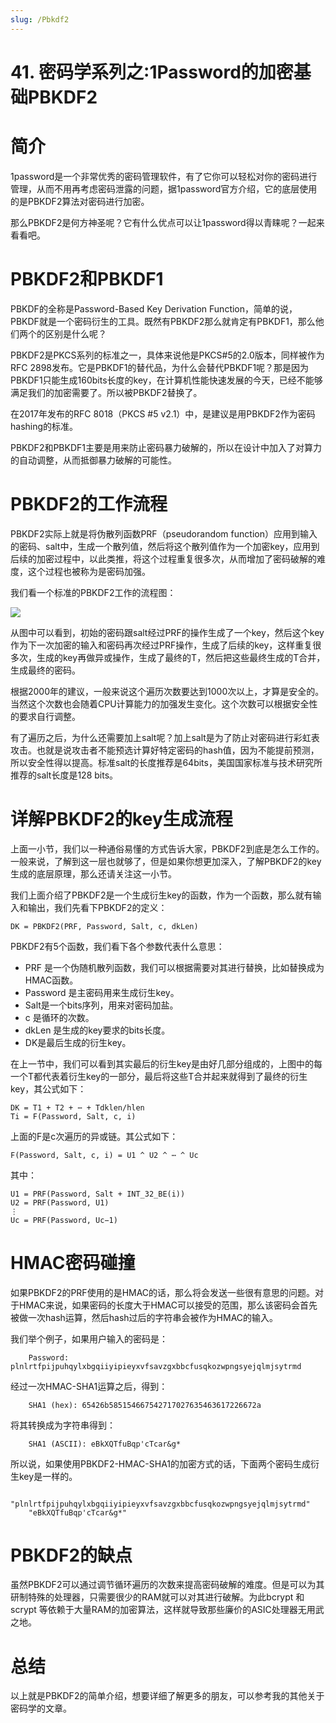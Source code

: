 ```yaml
---
slug: /Pbkdf2
---
```


# 41. 密码学系列之:1Password的加密基础PBKDF2



# 简介

1password是一个非常优秀的密码管理软件，有了它你可以轻松对你的密码进行管理，从而不用再考虑密码泄露的问题，据1password官方介绍，它的底层使用的是PBKDF2算法对密码进行加密。

那么PBKDF2是何方神圣呢？它有什么优点可以让1password得以青睐呢？一起来看看吧。

# PBKDF2和PBKDF1

PBKDF的全称是Password-Based Key Derivation Function，简单的说，PBKDF就是一个密码衍生的工具。既然有PBKDF2那么就肯定有PBKDF1，那么他们两个的区别是什么呢？

PBKDF2是PKCS系列的标准之一，具体来说他是PKCS#5的2.0版本，同样被作为RFC 2898发布。它是PBKDF1的替代品，为什么会替代PBKDF1呢？那是因为PBKDF1只能生成160bits长度的key，在计算机性能快速发展的今天，已经不能够满足我们的加密需要了。所以被PBKDF2替换了。

在2017年发布的RFC 8018（PKCS #5 v2.1）中，是建议是用PBKDF2作为密码hashing的标准。

PBKDF2和PBKDF1主要是用来防止密码暴力破解的，所以在设计中加入了对算力的自动调整，从而抵御暴力破解的可能性。

# PBKDF2的工作流程

PBKDF2实际上就是将伪散列函数PRF（pseudorandom function）应用到输入的密码、salt中，生成一个散列值，然后将这个散列值作为一个加密key，应用到后续的加密过程中，以此类推，将这个过程重复很多次，从而增加了密码破解的难度，这个过程也被称为是密码加强。

我们看一个标准的PBKDF2工作的流程图：

![](https://img-blog.csdnimg.cn/88e5f33cb69041ca92d8c50416e1aa91.png)

从图中可以看到，初始的密码跟salt经过PRF的操作生成了一个key，然后这个key作为下一次加密的输入和密码再次经过PRF操作，生成了后续的key，这样重复很多次，生成的key再做异或操作，生成了最终的T，然后把这些最终生成的T合并，生成最终的密码。

根据2000年的建议，一般来说这个遍历次数要达到1000次以上，才算是安全的。当然这个次数也会随着CPU计算能力的加强发生变化。这个次数可以根据安全性的要求自行调整。

有了遍历之后，为什么还需要加上salt呢？加上salt是为了防止对密码进行彩虹表攻击。也就是说攻击者不能预选计算好特定密码的hash值，因为不能提前预测，所以安全性得以提高。标准salt的长度推荐是64bits，美国国家标准与技术研究所推荐的salt长度是128 bits。 

# 详解PBKDF2的key生成流程

上面一小节，我们以一种通俗易懂的方式告诉大家，PBKDF2到底是怎么工作的。一般来说，了解到这一层也就够了，但是如果你想更加深入，了解PBKDF2的key生成的底层原理，那么还请关注这一小节。

我们上面介绍了PBKDF2是一个生成衍生key的函数，作为一个函数，那么就有输入和输出，我们先看下PBKDF2的定义：

```
DK = PBKDF2(PRF, Password, Salt, c, dkLen)

```

PBKDF2有5个函数，我们看下各个参数代表什么意思：

* PRF 是一个伪随机散列函数，我们可以根据需要对其进行替换，比如替换成为HMAC函数。
* Password 是主密码用来生成衍生key。
* Salt是一个bits序列，用来对密码加盐。
* c 是循环的次数。
* dkLen 是生成的key要求的bits长度。
* DK是最后生成的衍生key。

在上一节中，我们可以看到其实最后的衍生key是由好几部分组成的，上图中的每一个T都代表着衍生key的一部分，最后将这些T合并起来就得到了最终的衍生key，其公式如下：

```
DK = T1 + T2 + ⋯ + Tdklen/hlen
Ti = F(Password, Salt, c, i)
```

上面的F是c次遍历的异或链。其公式如下：

```
F(Password, Salt, c, i) = U1 ^ U2 ^ ⋯ ^ Uc
```

其中：

```
U1 = PRF(Password, Salt + INT_32_BE(i))
U2 = PRF(Password, U1)
⋮
Uc = PRF(Password, Uc−1)
```

# HMAC密码碰撞

如果PBKDF2的PRF使用的是HMAC的话，那么将会发送一些很有意思的问题。对于HMAC来说，如果密码的长度大于HMAC可以接受的范围，那么该密码会首先被做一次hash运算，然后hash过后的字符串会被作为HMAC的输入。

我们举个例子，如果用户输入的密码是：

```
    Password: plnlrtfpijpuhqylxbgqiiyipieyxvfsavzgxbbcfusqkozwpngsyejqlmjsytrmd
```

经过一次HMAC-SHA1运算之后，得到：

```
    SHA1 (hex): 65426b585154667542717027635463617226672a
```

将其转换成为字符串得到：

```
    SHA1 (ASCII): eBkXQTfuBqp'cTcar&g*
```

所以说，如果使用PBKDF2-HMAC-SHA1的加密方式的话，下面两个密码生成衍生key是一样的。

```
    "plnlrtfpijpuhqylxbgqiiyipieyxvfsavzgxbbcfusqkozwpngsyejqlmjsytrmd"
    "eBkXQTfuBqp'cTcar&g*"
```

# PBKDF2的缺点

虽然PBKDF2可以通过调节循环遍历的次数来提高密码破解的难度。但是可以为其研制特殊的处理器，只需要很少的RAM就可以对其进行破解。为此bcrypt 和 scrypt 等依赖于大量RAM的加密算法，这样就导致那些廉价的ASIC处理器无用武之地。

# 总结

以上就是PBKDF2的简单介绍，想要详细了解更多的朋友，可以参考我的其他关于密码学的文章。





